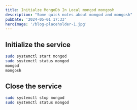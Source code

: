 ```yaml
---
title: Initialze MongoDb In Local mongod mongosh
description: "Some quick notes about mongod and mongosh"
pubDate: '2024-05-01 17:33'
heroImage: '/blog-placeholder-1.jpg'
---
```


## Initialize the service

```sh
sudo systemctl start mongod
sudo systemctl status mongod
mongod
mongosh


```


## Close the service
```sh
sudo systemctl stop mongod
sudo systemctl status mongod
```